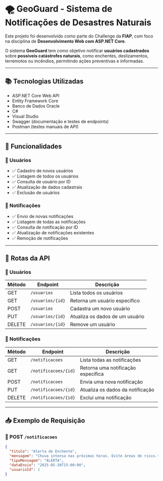 # 🌪️ GeoGuard - Sistema de Notificações de Desastres Naturais

Este projeto foi desenvolvido como parte do Challenge da **FIAP**, com foco na disciplina de **Desenvolvimento Web com ASP.NET Core**.

O sistema **GeoGuard** tem como objetivo notificar **usuários cadastrados** sobre **possíveis catástrofes naturais**, como enchentes, deslizamentos, terremotos ou incêndios, permitindo ações preventivas e informadas.

---

## 📚 Tecnologias Utilizadas

- ASP.NET Core Web API  
- Entity Framework Core  
- Banco de Dados Oracle  
- C#  
- Visual Studio  
- Swagger (documentação e testes de endpoints)  
- Postman (testes manuais de API)

---

## 🎯 Funcionalidades

### 👤 Usuários

- ✅ Cadastro de novos usuários  
- ✅ Listagem de todos os usuários  
- ✅ Consulta de usuário por ID  
- ✅ Atualização de dados cadastrais  
- ✅ Exclusão de usuários  

### 📢 Notificações

- ✅ Envio de novas notificações  
- ✅ Listagem de todas as notificações  
- ✅ Consulta de notificação por ID  
- ✅ Atualização de notificações existentes  
- ✅ Remoção de notificações  

---

## 🔗 Rotas da API

### 👤 Usuários

| Método | Endpoint             | Descrição                        |
|--------|----------------------|----------------------------------|
| GET    | `/usuarios`          | Lista todos os usuários          |
| GET    | `/usuarios/{id}`     | Retorna um usuário específico    |
| POST   | `/usuarios`          | Cadastra um novo usuário         |
| PUT    | `/usuarios/{id}`     | Atualiza os dados de um usuário  |
| DELETE | `/usuarios/{id}`     | Remove um usuário                |

### 📢 Notificações

| Método | Endpoint                   | Descrição                             |
|--------|----------------------------|---------------------------------------|
| GET    | `/notificacoes`            | Lista todas as notificações           |
| GET    | `/notificacoes/{id}`       | Retorna uma notificação específica    |
| POST   | `/notificacoes`            | Envia uma nova notificação            |
| PUT    | `/notificacoes/{id}`       | Atualiza os dados da notificação      |
| DELETE | `/notificacoes/{id}`       | Exclui uma notificação                |

---

## 📥 Exemplo de Requisição

### 🔸 POST `/notificacoes`

```json
{
  "titulo": "Alerta de Enchente",
  "mensagem": "Chuva intensa nas próximas horas. Evite áreas de risco.",
  "tipoMensagem": "ALERTA",
  "dataEnvio": "2025-05-30T15:00:00",
  "usuarioId": 1
}
